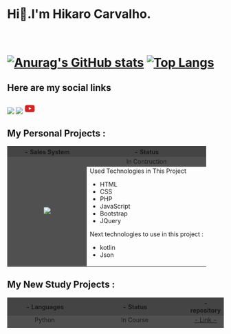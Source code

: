 
# **Hi👋.I'm Hikaro Carvalho.<h1>**
[![Anurag's GitHub stats](https://github-readme-stats.vercel.app/api?username=HIKARO-290&theme=dark&show_icons=true)](https://github.com/anuraghazra/github-readme-stats)
 [![Top Langs](https://github-readme-stats.vercel.app/api/top-langs/?username=HIKARO-290&theme=dark&layout=compact)](https://github.com/anuraghazra/github-readme-stats)

## Here are my social links <h3>
 #####
<a href="https://github.com/HIKARO-290"><img width="5%" src="https://github.githubassets.com/images/modules/logos_page/GitHub-Mark.png"></img></a>
 <a href="https://www.linkedin.com/in/hikaro-fernandes-de-carvalho-737a32209"><img width="5%" src="https://static-exp1.licdn.com/sc/h/8zliikpi39umlw2wr99gu4a0u"></img></a>
 <a href="https://www.youtube.com/channel/UCb3Pa3X0d-IeBuQqgVgnWzg"><img width="5%" src="https://github.com/burgyl/youtube-icon-link/blob/main/icon_128.png"></img></a>
#####




 ## My Personal Projects :
 <table align="center" style="border:0;width:100%; color:ffffff; text-align:center;">
        <tr style="background:#444444; width:100%;">
            <th style="width:30%"> - Sales System</th>
            <th style="width:70%"> - Status</th>
        </tr>
        <tr style="background:#505050">
          <a href="https://github.com/HIKARO-290/sales_system"> <td rowspan="2" style="width:40%"><img src="https://github.com/HIKARO-290/sales_system/blob/main/images%20for%20example/screens/sale_and_quotation.png?raw=true" width="auto"></td></a>
           <td style="width:70%"> In Contruction</td>
        </tr>
        <tr>
           <td style="width:70%; text-align:left;"> Used Technologies in This Project 
           
- HTML
- CSS
- PHP
- JavaScript
- Bootstrap
- JQuery
            
Next technologies to use in this project : 
            
- kotlin
- Json 
           
 </tr>
        
        
</table>

## My New Study Projects :

<table align="center" style="border:0;width:100%; color:ffffff; text-align:center;">
        <tr style="background:#444444; width:100%;">
            <th style="width:30%"> - Languages</th>
            <th style="width:70%"> - Status</th>
            <th style="width:70%"> - repository </th>
        </tr>
        <tr style="background:#505050">
           <td style="width:40%"> Python </td>
           <td style="width:70%"> In Course</td>
           <td style="width:70%"> 
                  <a href="https://github.com/HIKARO-290/Python-Exercises/tree/main/estudos/exerc%C3%ADcios_para_fixar">
                    - Link -
                  </a> 
           </td>
        </tr>
       <tr style="background:#505050">
           <td style="width:40%"></td>
           <td style="width:70%"></td>
           <td style="width:70%"></td>
        </tr>
        
</table>

<!--
**HIKARO-290/HIKARO-290** is a ✨ _special_ ✨ repository because its `README.md` (this file) appears on your GitHub profile.

Here are some ideas to get you started:

- 🔭 I’m currently working on ...
- 🌱 I’m currently learning ...
- 👯 I’m looking to collaborate on ...
- 🤔 I’m looking for help with ...
- 💬 Ask me about ...
- 📫 How to reach me: ...
- 😄 Pronouns: ...
- ⚡ Fun fact: ...
-->
